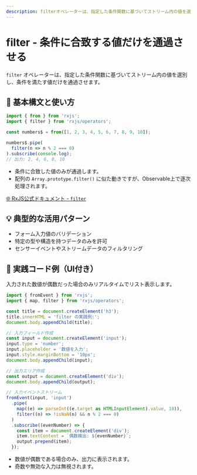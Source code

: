 ```yaml
---
description: filterオペレーターは、指定した条件関数に基づいてストリーム内の値を選別し、条件を満たす値だけを通過させます。フォーム入力のバリデーションや特定条件のデータ抽出など、不要なデータを除外してストリームを効率化します。
---
```


# filter - 条件に合致する値だけを通過させる

`filter` オペレーターは、指定した条件関数に基づいてストリーム内の値を選別し、条件を満たす値だけを通過させます。

## 🔰 基本構文と使い方

```ts
import { from } from 'rxjs';
import { filter } from 'rxjs/operators';

const numbers$ = from([1, 2, 3, 4, 5, 6, 7, 8, 9, 10]);

numbers$.pipe(
  filter(n => n % 2 === 0)
).subscribe(console.log);
// 出力: 2, 4, 6, 8, 10
```

- 条件に合致した値のみが通過します。
- 配列の `Array.prototype.filter()` に似た動きですが、Observable上で逐次処理されます。

[🌐 RxJS公式ドキュメント - `filter`](https://rxjs.dev/api/operators/filter)

## 💡 典型的な活用パターン

- フォーム入力値のバリデーション
- 特定の型や構造を持つデータのみを許可
- センサーイベントやストリームデータのフィルタリング

## 🧠 実践コード例（UI付き）

入力された数値が偶数だった場合のみリアルタイムでリスト表示します。

```ts
import { fromEvent } from 'rxjs';
import { map, filter } from 'rxjs/operators';

const title = document.createElement('h3');
title.innerHTML = 'filter の実践例:';
document.body.appendChild(title);

// 入力フィールド作成
const input = document.createElement('input');
input.type = 'number';
input.placeholder = '数値を入力';
input.style.marginBottom = '10px';
document.body.appendChild(input);

// 出力エリア作成
const output = document.createElement('div');
document.body.appendChild(output);

// 入力イベントストリーム
fromEvent(input, 'input')
  .pipe(
    map((e) => parseInt((e.target as HTMLInputElement).value, 10)),
    filter((n) => !isNaN(n) && n % 2 === 0)
  )
  .subscribe((evenNumber) => {
    const item = document.createElement('div');
    item.textContent = `偶数検出: ${evenNumber}`;
    output.prepend(item);
  });

```

- 数値が偶数である場合のみ、出力に表示されます。
- 奇数や無効な入力は無視されます。
